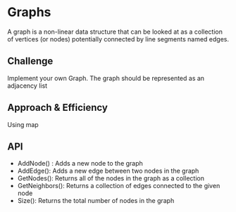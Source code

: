 # Graphs
A graph is a non-linear data structure that can be looked at as a collection of vertices (or nodes) potentially connected by line segments named edges.

## Challenge
Implement your own Graph. The graph should be represented as an adjacency list

## Approach & Efficiency
Using map

## API
* AddNode() : Adds a new node to the graph
* AddEdge(): Adds a new edge between two nodes in the graph
* GetNodes(): Returns all of the nodes in the graph as a collection 
* GetNeighbors(): Returns a collection of edges connected to the given node
* Size(): Returns the total number of nodes in the graph
